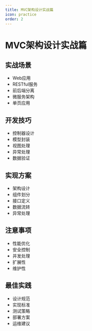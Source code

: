 ```yaml
---
title: MVC架构设计实战篇
icon: practice
order: 2
---
```


# MVC架构设计实战篇

## 实战场景
- Web应用
- RESTful服务
- 前后端分离
- 微服务架构
- 单页应用

## 开发技巧
- 控制器设计
- 模型封装
- 视图处理
- 异常处理
- 数据验证

## 实现方案
- 架构设计
- 组件划分
- 接口定义
- 数据流转
- 异常处理

## 注意事项
- 性能优化
- 安全控制
- 并发处理
- 扩展性
- 维护性

## 最佳实践
- 设计规范
- 实现标准
- 测试策略
- 部署方案
- 运维建议
